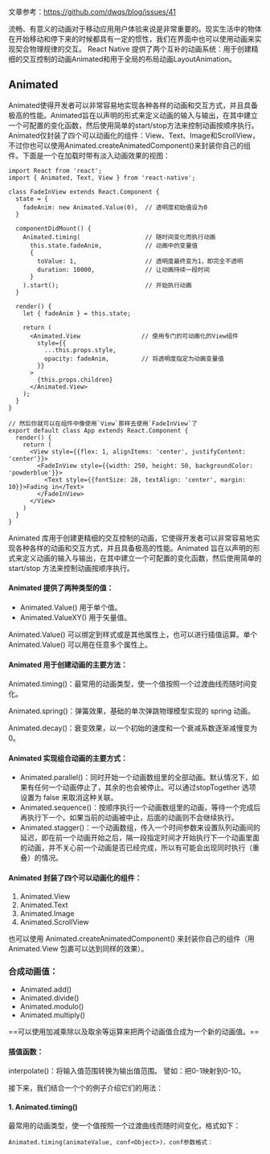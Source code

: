 文章参考：https://github.com/dwqs/blog/issues/41



流畅、有意义的动画对于移动应用用户体验来说是非常重要的。现实生活中的物体在开始移动和停下来的时候都具有一定的惯性，我们在界面中也可以使用动画来实现契合物理规律的交互。
React Native 提供了两个互补的动画系统：用于创建精细的交互控制的动画Animated和用于全局的布局动画LayoutAnimation。

## Animated
Animated使得开发者可以非常容易地实现各种各样的动画和交互方式，并且具备极高的性能。Animated旨在以声明的形式来定义动画的输入与输出，在其中建立一个可配置的变化函数，然后使用简单的start/stop方法来控制动画按顺序执行。 Animated仅封装了四个可以动画化的组件：View、Text、Image和ScrollView，不过你也可以使用Animated.createAnimatedComponent()来封装你自己的组件。下面是一个在加载时带有淡入动画效果的视图：

```
import React from 'react';
import { Animated, Text, View } from 'react-native';

class FadeInView extends React.Component {
  state = {
    fadeAnim: new Animated.Value(0),  // 透明度初始值设为0
  }

  componentDidMount() {
    Animated.timing(                  // 随时间变化而执行动画
      this.state.fadeAnim,            // 动画中的变量值
      {
        toValue: 1,                   // 透明度最终变为1，即完全不透明
        duration: 10000,              // 让动画持续一段时间
      }
    ).start();                        // 开始执行动画
  }

  render() {
    let { fadeAnim } = this.state;

    return (
      <Animated.View                 // 使用专门的可动画化的View组件
        style={{
          ...this.props.style,
          opacity: fadeAnim,         // 将透明度指定为动画变量值
        }}
      >
        {this.props.children}
      </Animated.View>
    );
  }
}

// 然后你就可以在组件中像使用`View`那样去使用`FadeInView`了
export default class App extends React.Component {
  render() {
    return (
      <View style={{flex: 1, alignItems: 'center', justifyContent: 'center'}}>
        <FadeInView style={{width: 250, height: 50, backgroundColor: 'powderblue'}}>
          <Text style={{fontSize: 28, textAlign: 'center', margin: 10}}>Fading in</Text>
        </FadeInView>
      </View>
    )
  }
}
```

Animated 库用于创建更精细的交互控制的动画，它使得开发者可以非常容易地实现各种各样的动画和交互方式，并且具备极高的性能。Animated 旨在以声明的形式来定义动画的输入与输出，在其中建立一个可配置的变化函数，然后使用简单的 start/stop 方法来控制动画按顺序执行。

#### Animated 提供了两种类型的值：
- Animated.Value() 用于单个值。
- Animated.ValueXY() 用于矢量值。

Animated.Value() 可以绑定到样式或是其他属性上，也可以进行插值运算。单个 Animated.Value() 可以用在任意多个属性上。

#### Animated 用于创建动画的主要方法：

Animated.timing()：最常用的动画类型，使一个值按照一个过渡曲线而随时间变化。

Animated.spring()：弹簧效果，基础的单次弹跳物理模型实现的 spring 动画。

Animated.decay()：衰变效果，以一个初始的速度和一个衰减系数逐渐减慢变为0。

#### Animated 实现组合动画的主要方式：

- Animated.parallel()：同时开始一个动画数组里的全部动画。默认情况下，如果有任何一个动画停止了，其余的也会被停止。可以通过stopTogether 选项设置为 false 来取消这种关联。
- Animated.sequence()：按顺序执行一个动画数组里的动画，等待一个完成后再执行下一个。如果当前的动画被中止，后面的动画则不会继续执行。
- Animated.stagger()：一个动画数组，传入一个时间参数来设置队列动画间的延迟，即在前一个动画开始之后，隔一段指定时间才开始执行下一个动画里面的动画，并不关心前一个动画是否已经完成，所以有可能会出现同时执行（重叠）的情况。

#### Animated 封装了四个可以动画化的组件：
1. Animated.View
1. Animated.Text
1. Animated.Image
1. Animated.ScrollView

也可以使用 Animated.createAnimatedComponent() 来封装你自己的组件（用 Animated.View 包裹可以达到同样的效果）。

### 合成动画值：
- Animated.add()
- Animated.divide()
- Animated.modulo()
- Animated.multiply()

==可以使用加减乘除以及取余等运算来把两个动画值合成为一个新的动画值。==

#### 插值函数：

interpolate()：将输入值范围转换为输出值范围。
譬如：把0-1映射到0-10。


接下来，我们结合一个个的例子介绍它们的用法：

#### 1. Animated.timing()
最常用的动画类型，使一个值按照一个过渡曲线而随时间变化，格式如下：

```
Animated.timing(animateValue, conf<Object>)，conf参数格式：
```
